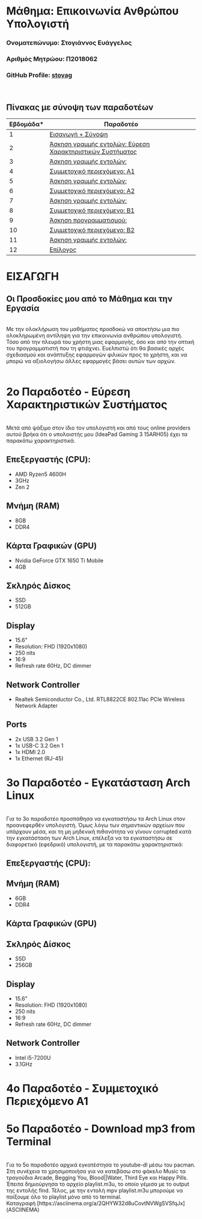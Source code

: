 # Μάθημα: Επικοινωνία Ανθρώπου Υπολογιστή

### Ονοματεπώνυμο: Στογιάννος Ευάγγελος
### Αριθμός Μητρώου: Π2018062
### GitHub Profile: [stovag](https://github.com/stovag)
<br />

## Πίνακας με σύνοψη των παραδοτέων

| Εβδομάδα* | Παραδοτέο |
| --- | --- |
| 1 | [Εισαγωγή + Σύνοψη](#εισαγωγη) |
| 2 | [Άσκηση γραμμής εντολών: Εύρεση Χαρακτηριστικών Συστήματος](#2ο-παραδοτέο---Εύρεση-Χαρακτηριστικών-Συστήματος) |
| 3 | [Άσκηση γραμμής εντολών: ](#3ο-παραδοτέο---Εγκατάσταση-Arch-Linux) |
| 4 | [Συμμετοχικό περιεχόμενο: Α1 ](#4ο-παραδοτέο---συμμετοχικό-περιεχόμενο-α1) |
| 5 |[Άσκηση γραμμής εντολών: ](#5ο-παραδοτέο---Download-mp3-from-Terminal) |
| 6 | [Συμμετοχικό περιεχόμενο: Α2](#6ο-παραδοτέο---συμμετοχικό-περιεχόμενο-α2) |
| 7 | [Άσκηση γραμμής εντολών: ](#7ο-παραδοτέο---) |
| 8 | [Συμμετοχικό περιεχόμενο: Β1](#8ο-παραδοτέο---συμμετοχικό-περιεχόμενο-β1) |
| 9 | [Άσκηση προγραμματισμού: ](#9ο-παραδοτέο---) |
| 10 | [Συμμετοχικό περιεχόμενο: Β2](#10o-παραδοτέο---) |
| 11 | [Άσκηση γραμμής εντολών: ](#11ο-παραδοτέο---συμμετοχικό-περιεχόμενο-β2) |
| 12 | [Επίλογος](#επιλογοσ) |

# ΕΙΣΑΓΩΓΗ

## Οι Προσδοκίες μου από το Μάθημα και την Εργασία
<br>
  Με την ολοκλήρωση του μαθήματος προσδοκώ να αποκτήσω μια πιο ολοκληρωμένη αντίληψη για την επικοινωνία ανθρώπου υπολογιστή. Τόσο από την πλευρά του χρήστη μιας εφαρμογής, όσο και από την οπτική του προγραμματιστή που τη φτιάχνει. Ευελπιστώ ότι θα βασικές αρχές σχεδιασμού και ανάπτυξης εφαρμογών φιλικών προς το χρήστη, και να μπορώ να αξιολογήσω άλλες εφαρμογές βάσει αυτών των αρχών.
<br/>
<br/>

# 2ο Παραδοτέο - Εύρεση Χαρακτηριστικών Συστήματος

<br>
  Μετά από ψάξιμο στον ίδιο τον υπολογιστή και από τους online providers αυτού βρήκα ότι ο υπολοιστής μου (IdeaPad Gaming 3 15ARH05) έχει τα παρακάτω χαρακτηριστικά.
</br>

## Επεξεργαστής (CPU):
- AMD Ryzen5 4600H
- 3GHz
- Zen 2

## Μνήμη (RAM)
- 8GB
- DDR4

## Κάρτα Γραφικών (GPU)
- Nvidia GeForce GTX 1650 Ti Mobile
- 4GB

## Σκληρός Δίσκος
- SSD
- 512GB

## Display
- 15.6"
- Resolution: FHD (1920x1080)
- 250 nits
- 16:9
- Refresh rate 60Hz, DC dimmer

## Network Controller
- Realtek Semiconductor Co., Ltd. RTL8822CE 802.11ac PCIe Wireless Network Adapter

## Ports
- 2x USB 3.2 Gen 1
- 1x USB-C 3.2 Gen 1
- 1x HDMI 2.0
- 1x Ethernet (RJ-45)


# 3ο Παραδοτέο - Εγκατάσταση Arch Linux
<br>
  Για το 3ο παραδοτέο προσπάθησα να εγκαταστήσω τα Arch Linux στον προανεφερθέν υπολογιστή. Όμως λόγω των σημαντικών αρχείων που υπάρχουν μέσα, και τη μη μηδενική πιθανότητα να γίνουν corrupted κατά την εγκατάσταση των Arch Linux, επέλεξα να τα εγκαταστήσω σε διαφορετικό (εφεδρικό) υπολογιστή, με τα παρακάτω χαρακτηριστικά:
</br>

## Επεξεργαστής (CPU):

## Μνήμη (RAM)
- 6GB
- DDR4

## Κάρτα Γραφικών (GPU)

## Σκληρός Δίσκος
- SSD
- 256GB

## Display
- 15.6"
- Resolution: FHD (1920x1080)
- 250 nits
- 16:9
- Refresh rate 60Hz, DC dimmer

## Network Controller
- Intel i5-7200U 
- 3.1GHz

# 4ο Παραδοτέο - Συμμετοχικό Περιεχόμενο Α1

# 5ο Παραδοτέο - Download mp3 from Terminal
<br>
  Για το 5ο παραδοτέο αρχικά εγκατέστησα το youtube-dl μέσω του pacman. Στη συνέχεια το χρησιμοποιήσα για να κατεβάσω στο φάκελο Music τα τραγούδια Arcade, Begging You, Blood||Water, Third Eye και Happy Pills. Έπειτα δημιούργησα το αρχείο playlist.m3u, το οποίο γέμισα με το output της εντολής find. Τέλος, με την εντολή mpv playlist.m3u μπορούμε να παίξουμε όλο το playlist μόνο από το terminal.
</br>
Καταγραφή [https://asciinema.org/a/2QHYW32d8uCovtNVWgSVSfqJx](ASCIINEMA)
